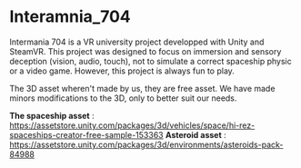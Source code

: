# Interamnia_704
Intermania 704 is a VR university project developped with Unity and SteamVR. This project was designed to focus on immersion and sensory deception (vision, audio, touch), not to simulate a correct spaceship physic or a video game. However, this project is always fun to play.

The 3D asset wheren't made by us, they are free asset.
We have made minors modifications to the 3D, only to better suit our needs.

**The spaceship asset** : https://assetstore.unity.com/packages/3d/vehicles/space/hi-rez-spaceships-creator-free-sample-153363
**Asteroid asset** : https://assetstore.unity.com/packages/3d/environments/asteroids-pack-84988
